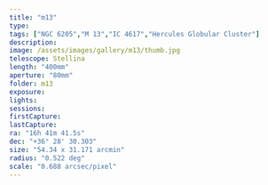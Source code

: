 ```yaml
---
title: "m13"
type:
tags: ["NGC 6205","M 13","IC 4617","Hercules Globular Cluster"]
description:
image: /assets/images/gallery/m13/thumb.jpg
telescope: Stellina
length: "400mm"
aperture: "80mm"
folder: m13
exposure: 
lights: 
sessions: 
firstCapture: 
lastCapture:
ra: "16h 41m 41.5s"
dec: "+36° 28' 30.303"
size: "54.34 x 31.171 arcmin"
radius: "0.522 deg"
scale: "0.688 arcsec/pixel"
---
```

